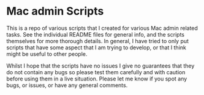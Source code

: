 # Mac admin Scripts

This is a repo of various scripts that I created for various Mac admin related tasks. See the individual README files for general info, and the scripts themselves for more thorough details. In general, I have tried to only put scripts that have some aspect that I am trying to develop, or that I think might be useful to other people. 

Whilst I hope that the scripts have no issues I give no guarantees that they do not contain any bugs so please test them carefully and with caution before using them in a live situation. Please let me know if you spot any bugs, or issues, or have any general comments.
